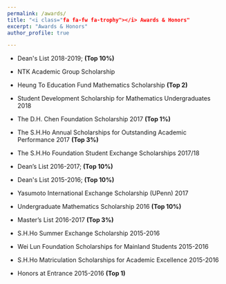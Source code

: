 ```yaml
---
permalink: /awards/
title: "<i class="fa fa-fw fa-trophy"></i> Awards & Honors"
excerpt: "Awards & Honors"
author_profile: true

---
```


* Dean's List 2018-2019; **(Top 10%)**

* NTK Academic Group Scholarship

*	Heung To Education Fund Mathematics Scholarship **(Top 2)**

* Student Development Scholarship for Mathematics Undergraduates 2018

*	The D.H. Chen Foundation Scholarship 2017 **(Top 1%)**

*	The S.H.Ho Annual Scholarships for Outstanding Academic Performance 2017 **(Top 3%)**

*	The S.H.Ho Foundation Student Exchange Scholarships 2017/18 

*	Dean’s List 2016-2017; **(Top 10%)**

* Dean's List 2015-2016; **(Top 10%)**

*	Yasumoto International Exchange Scholarship (UPenn) 2017

*	Undergraduate Mathematics Scholarship 2016 **(Top 10%)**

*	Master’s List 2016-2017 **(Top 3%)**

*	S.H.Ho Summer Exchange Scholarship 2015-2016

* Wei Lun Foundation Scholarships for Mainland Students 2015-2016

* S.H.Ho Matriculation Scholarships for Academic Excellence 2015-2016

*	Honors at Entrance 2015-2016  **(Top 1)**
